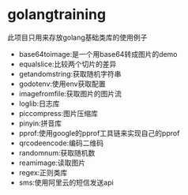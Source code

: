# golangtraining

此项目只用来存放golang基础类库的使用例子


- base64toimage:是一个用base64转成图片的demo
- equalslice:比较两个切片的差异
- getandomstring:获取随机字符串
- godotenv:使用env获取配置
- imagefromfile:获取图片的图片流
- loglib:日志库
- piccompress:图片压缩库
- pinyin:拼音库
- pprof:使用google的pprof工具链来实现自己的pprof
- qrcodeencode:编码二维码
- randomnum:获取随机数
- reamimage:读取图片
- regex:正则类库
- sms:使用阿里云的短信发送api